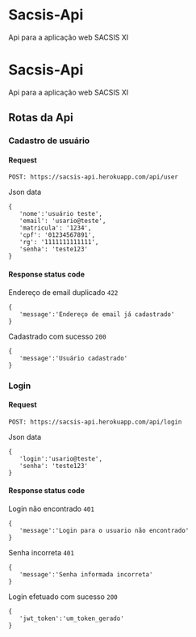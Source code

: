 # Sacsis-Api
Api para a aplicação web SACSIS XI
# Sacsis-Api

Api para a aplicação web SACSIS XI

## Rotas da Api

### Cadastro de usuário

#### Request

    POST: https://sacsis-api.herokuapp.com/api/user
Json data

    {
       'nome':'usuário teste',
       'email': 'usario@teste',
       'matricula': '1234',
       'cpf': '01234567891',
       'rg': '1111111111111',
       'senha': 'teste123'
    }
    
#### Response status code

Endereço de email duplicado `422`

    {
       'message':'Endereço de email já cadastrado'
    }
    
Cadastrado com sucesso `200`

    {
       'message':'Usuário cadastrado'
    }



### Login

#### Request

    POST: https://sacsis-api.herokuapp.com/api/login
Json data

    {
       'login':'usario@teste',
       'senha': 'teste123'
    }
    
#### Response status code

Login não encontrado `401`

    {
       'message':'Login para o usuario não encontrado'
    }
Senha incorreta `401`

    {
       'message':'Senha informada incorreta'
    }
Login efetuado com sucesso `200`

    {
       'jwt_token':'um_token_gerado'
    }
 

